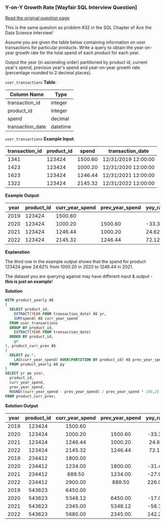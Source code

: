 ### Y-on-Y Growth Rate [Wayfair SQL Interview Question]


<a href="https://datalemur.com/questions/yoy-growth-rate">Read the original question page</a>

This is the same question as problem #32 in the SQL Chapter of Ace the Data Science Interview!

Assume you are given the table below containing information on user transactions for particular products. Write a query to obtain the year-on-year growth rate for the total spend of each product for each year.

Output the year (in ascending order) partitioned by product id, current year's spend, previous year's spend and year-on-year growth rate (percentage rounded to 2 decimal places).



`user_transactions` **Table**:

| **Column Name**  | **Type** |
|------------------|----------|
| transaction_id   | integer  |
| product_id       | integer  |
| spend            | decimal  |
| transaction_date | datetime |

`user_transactions` **Example Input**:

| **transaction_id** | **product_id** | **spend** | **transaction_date** |
|--------------------|----------------|-----------|----------------------|
| 1341               | 123424         | 1500.60   | 12/31/2019 12:00:00  |
| 1423               | 123424         | 1000.20   | 12/31/2020 12:00:00  |
| 1623               | 123424         | 1246.44   | 12/31/2021 12:00:00  |
| 1322               | 123424         | 2145.32   | 12/31/2022 12:00:00  |

**Example Output**:

| **year** | **product_id** | **curr_year_spend** | **prev_year_spend** | **yoy_rate** |
|----------|----------------|---------------------|---------------------|--------------|
| 2019     | 123424         | 1500.60             |                     |              |
| 2020     | 123424         | 1000.20             | 1500.60             | -33.35       |
| 2021     | 123424         | 1246.44             | 1000.20             | 24.62        |
| 2022     | 123424         | 2145.32             | 1246.44             | 72.12        |

**Explanation**

The third row in the example output shows that the spend for product 123424 grew 24.62% from 1000.20 in 2020 to 1246.44 in 2021.

The dataset you are querying against may have different input & output - **this is just an example**!


**Solution**

```sql
WITH product_yearly AS
(
  SELECT product_id,
    EXTRACT(YEAR FROM transaction_date) AS yr,
    SUM(spend) AS curr_year_spend
  FROM user_transactions
  GROUP BY product_id,
    EXTRACT(YEAR FROM transaction_date)
  ORDER BY product_id, 
    yr
), product_curr_prev AS
(
  SELECT py.*,
    LAG(curr_year_spend) OVER(PARTITION BY product_id) AS prev_year_spend
  FROM product_yearly AS py
)
SELECT yr as year,
  product_id,
  curr_year_spend,
  prev_year_spend,
  ROUND((curr_year_spend - prev_year_spend) / prev_year_spend * 100,2) AS yoy_rate
FROM product_curr_prev;
```


**Solution Output**

| **year** | **product_id** | **curr_year_spend** | **prev_year_spend** | **yoy_rate** |
|:--------:|:--------------:|:-------------------:|:-------------------:|:------------:|
| 2019     | 123424         | 1500.60             |                     |              |
| 2020     | 123424         | 1000.20             | 1500.60             | -33.35       |
| 2021     | 123424         | 1246.44             | 1000.20             | 24.62        |
| 2022     | 123424         | 2145.32             | 1246.44             | 72.12        |
| 2019     | 234412         | 1800.00             |                     |              |
| 2020     | 234412         | 1234.00             | 1800.00             | -31.44       |
| 2021     | 234412         | 889.50              | 1234.00             | -27.92       |
| 2022     | 234412         | 2900.00             | 889.50              | 226.03       |
| 2019     | 543623         | 6450.00             |                     |              |
| 2020     | 543623         | 5348.12             | 6450.00             | -17.08       |
| 2021     | 543623         | 2345.00             | 5348.12             | -56.15       |
| 2022     | 543623         | 5680.00             | 2345.00             | 142.22       |


